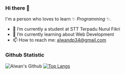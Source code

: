 ### Hi there 👋

I'm a person who loves to learn ✨ _Programming_ ✨.

- 🔭 I’m currently a student at STT Terpadu Nurul Fikri 
- 🌱 I’m currently learning about Web Development
- 📫 How to reach me: alwandp34@gmail.com

<!-- - 👯 I’m looking to collaborate on ...
- 🤔 I’m looking for help with ... 
- 💬 Ask me about ... 
- 😄 Pronouns: ... 
- ⚡ Fun fact: ... -->

### Github Statistic
![Alwan's Github](https://github-readme-stats.vercel.app/api?username=alwandp&show_icons=true&hide_border=true)
[![Top Langs](https://github-readme-stats.vercel.app/api/top-langs/?username=alwandp&layout=compact&langs_count=8)](https://github.com/alwandp/github-readme-stats)
